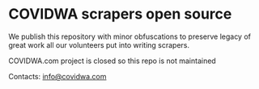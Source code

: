 # COVIDWA scrapers open source

We publish this repository with minor obfuscations to preserve legacy of great work all our volunteers put into writing scrapers. 

COVIDWA.com project is closed so this repo is not maintained

Contacts: info@covidwa.com

